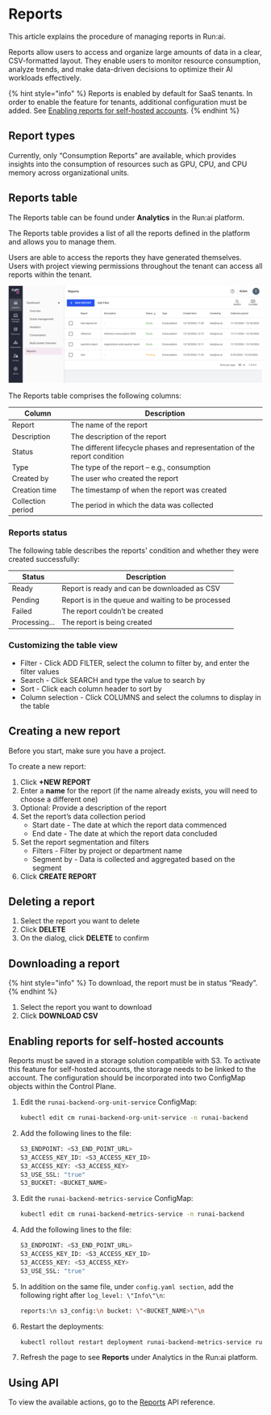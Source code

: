# Reports

This article explains the procedure of managing reports in Run:ai.

Reports allow users to access and organize large amounts of data in a clear, CSV-formatted layout. They enable users to monitor resource consumption, analyze trends, and make data-driven decisions to optimize their AI workloads effectively.

{% hint style="info" %}
Reports is enabled by default for SaaS tenants. In order to enable the feature for tenants, additional configuration must be added. See [Enabling reports for self-hosted accounts](#enabling-reports-for-self-hosted-accounts).
{% endhint %}

## Report types

Currently, only “Consumption Reports” are available, which provides insights into the consumption of resources such as GPU, CPU, and CPU memory across organizational units.

## Reports table

The Reports table can be found under **Analytics** in the Run:ai platform.

The Reports table provides a list of all the reports defined in the platform and allows you to manage them.

Users are able to access the reports they have generated themselves. Users with project viewing permissions throughout the tenant can access all reports within the tenant.

![](../review-your-performance/img/reports-table.png)

The Reports table comprises the following columns:

| Column            | Description                                                               |
| ----------------- | ------------------------------------------------------------------------- |
| Report            | The name of the report                                                    |
| Description       | The description of the report                                             |
| Status            | The different lifecycle phases and representation of the report condition |
| Type              | The type of the report – e.g., consumption                                |
| Created by        | The user who created the report                                           |
| Creation time     | The timestamp of when the report was created                              |
| Collection period | The period in which the data was collected                                |

### Reports status

The following table describes the reports' condition and whether they were created successfully:

| Status        | Description                                        |
| ------------- | -------------------------------------------------- |
| Ready         | Report is ready and can be downloaded as CSV       |
| Pending       | Report is in the queue and waiting to be processed |
| Failed        | The report couldn’t be created                     |
| Processing... | The report is being created                        |

### Customizing the table view

* Filter - Click ADD FILTER, select the column to filter by, and enter the filter values
* Search - Click SEARCH and type the value to search by
* Sort - Click each column header to sort by
* Column selection - Click COLUMNS and select the columns to display in the table

## Creating a new report

Before you start, make sure you have a project.

To create a new report:

1. Click **+NEW REPORT**
2. Enter a **name** for the report (if the name already exists, you will need to choose a different one)
3. Optional: Provide a description of the report
4. Set the report’s data collection period
   * Start date - The date at which the report data commenced
   * End date - The date at which the report data concluded
5. Set the report segmentation and filters&#x20;
   * &#x20;Filters - Filter by project or department name&#x20;
   * Segment by - Data is collected and aggregated based on the segment
6. Click **CREATE REPORT**

## Deleting a report

1. Select the report you want to delete
2. Click **DELETE**
3. On the dialog, click **DELETE** to confirm

## Downloading a report

{% hint style="info" %}
To download, the report must be in status “Ready”.
{% endhint %}

1. Select the report you want to download
2. Click **DOWNLOAD CSV**

## Enabling reports for self-hosted accounts

Reports must be saved in a storage solution compatible with S3. To activate this feature for self-hosted accounts, the storage needs to be linked to the account. The configuration should be incorporated into two ConfigMap objects within the Control Plane.

1. Edit the `runai-backend-org-unit-service` ConfigMap:
   ``` bash
   kubectl edit cm runai-backend-org-unit-service -n runai-backend
   ```

2. Add the following lines to the file:
   ``` bash
   S3_ENDPOINT: <S3_END_POINT_URL>
   S3_ACCESS_KEY_ID: <S3_ACCESS_KEY_ID>
   S3_ACCESS_KEY: <S3_ACCESS_KEY>
   S3_USE_SSL: "true"
   S3_BUCKET: <BUCKET_NAME>
   ```

3. Edit the `runai-backend-metrics-service` ConfigMap:
   ``` bash
   kubectl edit cm runai-backend-metrics-service -n runai-backend
   ```


4. Add the following lines to the file:
   ``` bash
   S3_ENDPOINT: <S3_END_POINT_URL>
   S3_ACCESS_KEY_ID: <S3_ACCESS_KEY_ID>
   S3_ACCESS_KEY: <S3_ACCESS_KEY>
   S3_USE_SSL: "true"
   ```

5. In addition on the same file, under `config.yaml section`, add the following right after `log_level: \"Info\"\n`:
   ``` bash
   reports:\n s3_config:\n bucket: \"<BUCKET_NAME>\"\n
   ```

6. Restart the deployments:
   ``` bash
   kubectl rollout restart deployment runai-backend-metrics-service runai-backend-org-unit-service -n runai-backend
   ```

7. Refresh the page to see **Reports** under Analytics in the Run:ai platform.

## Using API

To view the available actions, go to the [Reports](https://api-docs.run.ai/latest/tag/Reports/) API reference.

